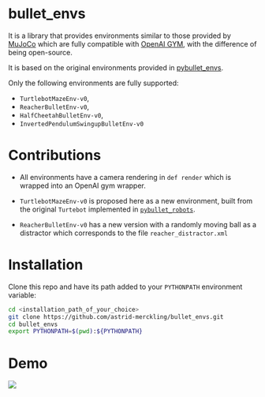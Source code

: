 

# bullet_envs

It is a library that provides environments similar to those provided by [MuJoCo](http://citeseerx.ist.psu.edu/viewdoc/download?doi=10.1.1.296.6848&rep=rep1&type=pdf) which are fully compatible with [OpenAI GYM](https://arxiv.org/abs/1606.01540), with the difference of being open-source.

It is based on the original environments provided in [pybullet_envs](https://github.com/bulletphysics/bullet3/tree/master/examples/pybullet/gym/pybullet_envs).


Only the following environments are fully supported:
* `TurtlebotMazeEnv-v0`,
* `ReacherBulletEnv-v0`,
* `HalfCheetahBulletEnv-v0`,
* `InvertedPendulumSwingupBulletEnv-v0`

# Contributions

* All environments have a camera rendering in `def render` which is wrapped into an OpenAI gym wrapper.

* `TurtlebotMazeEnv-v0` is proposed here as a new environment, built from the original `Turtebot` implemented in [`pybullet_robots`](https://github.com/erwincoumans/pybullet_robots).

* `ReacherBulletEnv-v0` has a new version with a randomly moving ball as a distractor which corresponds to the file `reacher_distractor.xml`


# Installation


Clone this repo and have its path added to your `PYTHONPATH` environment variable:
```bash
cd <installation_path_of_your_choice>
git clone https://github.com/astrid-merckling/bullet_envs.git
cd bullet_envs
export PYTHONPATH=$(pwd):${PYTHONPATH}
```



# Demo


<!-- [![IMAGE ALT TEXT HERE](https://img.youtube.com/vi/YOUTUBE_VIDEO_ID_HERE/0.jpg)](https://youtu.be/cbuaNd3Rm1w) -->
![](https://youtu.be/cbuaNd3Rm1w)


